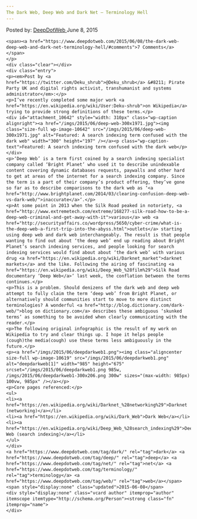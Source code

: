 ```yaml
---
The Dark Web, Deep Web and Dark Net – Terminology Hell
---
```

<article class="post-listing post-10608 post type-post status-publish format-standard has-post-thumbnail hentry  tag-dark tag-deep tag-net tag-terminology tag-web">
    <div class="post-inner">
        <span>Posted by: <a href="https://www.deepdotweb.com/author/admin/" title="">DeepDotWeb </a></span>
    <span>June 8, 2015</span>
    
    <span><a href="https://www.deepdotweb.com/2015/06/08/the-dark-web-deep-web-and-dark-net-terminology-hell/#comments">7 Comments</a></span>
    </p>
    <div class="clear"></div>
    <div class="entry">
    <p><em>Post by <a href="https://twitter.com/Deku_shrub">@Deku_shrub</a> &#8211; Pirate Party UK and digital rights activist, transhumanist and systems administrator</em>:</p>
    <p>I’ve recently completed some major work <a href="https://en.wikipedia.org/wiki/User:Deku-shrub">on Wikipedia</a> trying to provide strong definitions of these terms.</p>
    <div id="attachment_10642" style="width: 310px" class="wp-caption alignright"><a href="/imgs/2015/06/deep-web-300x1971.jpg"><img class="size-full wp-image-10642" src="/imgs/2015/06/deep-web-300x1971.jpg" alt="Featured: A search indexing term confused with the dark web" width="300" height="197" /></a><p class="wp-caption-text">Featured: A search indexing term confused with the dark web</p></div>
    <p>‘Deep Web’ is a term first coined by a search indexing specialist company called ‘Bright Planet’ who used it to describe unindexable content covering dynamic databases requests, paywalls and other hard to get at areas of the internet for a search indexing company. Since the term is a part of their company’s product offering, they’ve gone so far as to describe comparisons to the dark web as ‘<a href="http://www.brightplanet.com/2014/03/clearing-confusion-deep-web-vs-dark-web/">inaccurate</a>‘.</p>
    <p>At some point in 2013 when the Silk Road peaked in notoriety, <a href="http://www.extremetech.com/extreme/168277-silk-road-how-to-be-a-deep-web-criminal-and-get-away-with-it">various</a> web <a href="http://securityaffairs.co/wordpress/5650/cyber-crime/what-is-the-deep-web-a-first-trip-into-the-abyss.html">outlets</a> starting using deep web and dark web interchangeably. The result is that people wanting to find out about ‘the deep web’ end up reading about Bright Planet’s search indexing services, and people looking for search indexing services would find about about ‘the dark web’ with various drug <a href="https://en.wikipedia.org/wiki/Darknet_market">darknet markets</a> and the like. Following the airing of fascinating <a href="https://en.wikipedia.org/wiki/Deep_Web_%28film%29">Silk Road documentary ‘Deep Web</a>‘ last week, the conflation between the terms continues.</p>
    <p>This is a problem. Should denizens of the dark web and deep web attempt to fully claim the term ‘deep web’ from Bright Planet, or alternatively should communities start to move to more distinct terminologies? A wonderful <a href="http://blog.dictionary.com/dark-web/">blog on dictionary.com</a> describes these ambiguous ‘skunked terms’ as something to be avoided when clearly communicating with the reader.</p>
    <p>The following original infographic is the result of my work on Wikipedia to try and clear things up. I hope it helps people (cough)the media(cough) use these terms less ambiguously in the future.</p>
    <p><a href="/imgs/2015/06/deepdarkweb1.png"><img class="aligncenter size-full wp-image-10619" src="/imgs/2015/06/deepdarkweb1.png" alt="deepdarkweb[1]" width="985" height="675" srcset="/imgs/2015/06/deepdarkweb1.png 985w, /imgs/2015/06/deepdarkweb1-300x206.png 300w" sizes="(max-width: 985px) 100vw, 985px" /></a></p>
    <p>Core pages referenced:</p>
    <ul>
    <li><a href="https://en.wikipedia.org/wiki/Darknet_%28networking%29">Darknet (networking)</a></li>
    <li><a href="https://en.wikipedia.org/wiki/Dark_Web">Dark Web</a></li>
    <li><a href="https://en.wikipedia.org/wiki/Deep_Web_%28search_indexing%29">Deep Web (search indexing)</a></li>
    </ul>
    </div>
    <a href="https://www.deepdotweb.com/tag/dark/" rel="tag">dark</a> <a href="https://www.deepdotweb.com/tag/deep/" rel="tag">deep</a> <a href="https://www.deepdotweb.com/tag/net/" rel="tag">net</a> <a href="https://www.deepdotweb.com/tag/terminology/" rel="tag">terminology</a> <a href="https://www.deepdotweb.com/tag/web/" rel="tag">web</a></span> <span style="display:none" class="updated">2015-06-08</span>
    <div style="display:none" class="vcard author" itemprop="author" itemscope itemtype="http://schema.org/Person"><strong class="fn" itemprop="name">
    </div>
</article>

